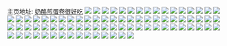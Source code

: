 主页地址: [奶酪煎蛋卷很好吃](https://weibo.com/u/5777827656) 
![](https://wx4.sinaimg.cn/mw2000/006j1aUEly1h9q84iuq0xj325u25uhdu.jpg) 
![](https://wx4.sinaimg.cn/mw2000/006j1aUEly1h9q84jcqzbj30u0140jy9.jpg) 
![](https://wx4.sinaimg.cn/mw2000/006j1aUEly1h9q84jksivj30tz13zal3.jpg) 
![](https://wx4.sinaimg.cn/mw2000/006j1aUEly1h9q84k6h5fj31400u0k02.jpg) 
![](https://wx4.sinaimg.cn/mw2000/006j1aUEly1h9q84kdn2aj30ty13yahx.jpg) 
![](https://wx4.sinaimg.cn/mw2000/006j1aUEly1h9q84m46pcj30wi14mwzs.jpg) 
![](https://wx4.sinaimg.cn/mw2000/006j1aUEly1h9q84n116hj32ao30uhdv.jpg) 
![](https://wx4.sinaimg.cn/mw2000/006j1aUEly1h9q84ntqsmj31tb1cz1kx.jpg) 
![](https://wx4.sinaimg.cn/mw2000/006j1aUEly1h9q84ovlf8j32001i0kjl.jpg) 
![](https://wx4.sinaimg.cn/mw2000/006j1aUEly1h9q84pk7klj31cp1sxb29.jpg) 
![](https://wx4.sinaimg.cn/mw2000/006j1aUEly1h9q84rr0yaj32eo37k7wj.jpg) 
![](https://wx4.sinaimg.cn/mw2000/006j1aUEly1h9q84v4aihj32c0340npg.jpg) 
![](https://wx4.sinaimg.cn/mw2000/006j1aUEly1h9q85m504mj3297297hdu.jpg) 
![](https://wx4.sinaimg.cn/mw2000/006j1aUEly1h9lz6x77orj30u00u0tg7.jpg) 
![](https://wx4.sinaimg.cn/mw2000/006j1aUEly1h9lz6xgzpjj30u00u07a9.jpg) 
![](https://wx4.sinaimg.cn/mw2000/006j1aUEly1h9lz6xvvqfj30u00u0teh.jpg) 
![](https://wx4.sinaimg.cn/mw2000/006j1aUEly1h9lz6y6djfj30u00u0ag8.jpg) 
![](https://wx4.sinaimg.cn/mw2000/006j1aUEly1h9lz6yid15j31400u0dqc.jpg) 
![](https://wx4.sinaimg.cn/mw2000/006j1aUEly1h9lz6yu24cj30u0194dmf.jpg) 
![](https://wx4.sinaimg.cn/mw2000/006j1aUEly1h9lz6z51c9j311e0u07b6.jpg) 
![](https://wx4.sinaimg.cn/mw2000/006j1aUEly1h9lz6zhlcyj30u00u0agi.jpg) 
![](https://wx4.sinaimg.cn/mw2000/006j1aUEly1h9jvimk26uj31zq2nmnpe.jpg) 
![](https://wx4.sinaimg.cn/mw2000/006j1aUEly1h9jvihmpkxj31sc1sc1ky.jpg) 
![](https://wx4.sinaimg.cn/mw2000/006j1aUEly1h9jviiiubuj31z71z7npd.jpg) 
![](https://wx4.sinaimg.cn/mw2000/006j1aUEly1h9jvla5x73j30u00u0gy4.jpg) 
![](https://wx4.sinaimg.cn/mw2000/006j1aUEly1h7unevyv1tj32c02c0b2a.jpg) 
![](https://wx4.sinaimg.cn/mw2000/006j1aUEly1h7uneww8l6j319t19te0j.jpg) 
![](https://wx4.sinaimg.cn/mw2000/006j1aUEly1h7unesx3e6j30u00u0jzb.jpg) 
![](https://wx4.sinaimg.cn/mw2000/006j1aUEly1h7unetkllyj31ax1axas8.jpg) 
![](https://wx4.sinaimg.cn/mw2000/006j1aUEly1h7unequ5zgj32c02bzu0x.jpg) 
![](https://wx4.sinaimg.cn/mw2000/006j1aUEly1h7uneuusmdj32612w2hdw.jpg) 
![](https://wx4.sinaimg.cn/mw2000/006j1aUEly1h7unerw87qj32c02bzx6p.jpg) 
![](https://wx4.sinaimg.cn/mw2000/006j1aUEly1h7unjn3y61j32c02c0kjo.jpg) 
![](https://wx4.sinaimg.cn/mw2000/006j1aUEly1h7unjbpy1gj32bz2bzu0x.jpg) 
![](https://wx4.sinaimg.cn/mw2000/006j1aUEly1h7fjiutjmrj315o2w7k00.jpg) 
![](https://wx4.sinaimg.cn/mw2000/006j1aUEly1h7fjiwfvu8j3201201atk.jpg) 
![](https://wx4.sinaimg.cn/mw2000/006j1aUEly1h7fjiuf8jdj3223223463.jpg) 
![](https://wx4.sinaimg.cn/mw2000/006j1aUEly1h7efvp582rj31xt2lojyo.jpg) 
![](https://wx4.sinaimg.cn/mw2000/006j1aUEly1h7efvs9sowj31v62hl7wh.jpg) 
![](https://wx4.sinaimg.cn/mw2000/006j1aUEly1h7efvmc7boj315o335n7d.jpg) 
![](https://wx4.sinaimg.cn/mw2000/006j1aUEly1h7efvgjxgpj31vn2i74qq.jpg) 
![](https://wx4.sinaimg.cn/mw2000/006j1aUEly1h7efvrpabnj32x826x4qr.jpg) 
![](https://wx4.sinaimg.cn/mw2000/006j1aUEly1h7efvgui2ij329630d7cv.jpg) 
![](https://wx4.sinaimg.cn/mw2000/006j1aUEly1h7efvi1wvhj329b30f4dn.jpg) 
![](https://wx4.sinaimg.cn/mw2000/006j1aUEly1h70hnsnbboj32c02c0hdu.jpg) 
![](https://wx4.sinaimg.cn/mw2000/006j1aUEly1h70hnqsfy8j31pu2ae7wi.jpg) 
![](https://wx4.sinaimg.cn/mw2000/006j1aUEly1h70hnt4pshj32bz2c0npe.jpg) 
![](https://wx4.sinaimg.cn/mw2000/006j1aUEly1h70hnuvggbj3340340kf8.jpg) 
![](https://wx4.sinaimg.cn/mw2000/006j1aUEly1h6y5p4lshlj31vl2i41kx.jpg) 
![](https://wx4.sinaimg.cn/mw2000/006j1aUEly1h6y5p4q99tj315o2cqu0x.jpg) 
![](https://wx4.sinaimg.cn/mw2000/006j1aUEly1h6y5p3qj05j315o2bvndp.jpg) 
![](https://wx4.sinaimg.cn/mw2000/006j1aUEly1h6y5p551bgj315o334b2a.jpg) 
![](https://wx4.sinaimg.cn/mw2000/006j1aUEly1h6y5p5985yj31vl2i4u0y.jpg) 
![](https://wx4.sinaimg.cn/mw2000/006j1aUEly1h6y5p7a5vgj32dr3671l1.jpg) 
![](https://wx4.sinaimg.cn/mw2000/006j1aUEly1h6c61rbbetj32072p5x6p.jpg) 
![](https://wx4.sinaimg.cn/mw2000/006j1aUEly1h6c61s36qpj324x2uu7wi.jpg) 
![](https://wx4.sinaimg.cn/mw2000/006j1aUEly1h6c61t23y3j3161340e82.jpg) 
![](https://wx4.sinaimg.cn/mw2000/006j1aUEly1h68u4rte4rj32b433zwjf.jpg) 
![](https://wx4.sinaimg.cn/mw2000/006j1aUEly1h68u4xe8c8j31rt2d37wm.jpg) 
![](https://wx4.sinaimg.cn/mw2000/006j1aUEly1h68u4mlz8jj326l26le81.jpg) 
![](https://wx4.sinaimg.cn/mw2000/006j1aUEly1h68u4rduw6j326p26pn9t.jpg) 
![](https://wx4.sinaimg.cn/mw2000/006j1aUEly1h68u4hdrhzj30qz0qzwfc.jpg) 
![](https://wx4.sinaimg.cn/mw2000/006j1aUEly1h68u4suoutj32c02c0q99.jpg) 
![](https://wx4.sinaimg.cn/mw2000/006j1aUEly1h68u4haepsj30wi1ycn11.jpg) 
![](https://wx4.sinaimg.cn/mw2000/006j1aUEly1h68u4svj75j32192jkwq3.jpg) 
![](https://wx4.sinaimg.cn/mw2000/006j1aUEly1h68u4i7wp6j30wi1mcabf.jpg) 
![](https://wx4.sinaimg.cn/mw2000/006j1aUEly1h5mrgfy4zsj30xc384u0x.jpg) 
![](https://wx4.sinaimg.cn/mw2000/006j1aUEly1h5mrgplkhlj315o33de82.jpg) 
![](https://wx4.sinaimg.cn/mw2000/006j1aUEly1h5mrg9r17oj315o3h17wh.jpg) 
![](https://wx4.sinaimg.cn/mw2000/006j1aUEly1h5mrfy2cgmj31c1101nbc.jpg) 
![](https://wx4.sinaimg.cn/mw2000/006j1aUEly1h5mrfxih5tj30wi19itdf.jpg) 
![](https://wx4.sinaimg.cn/mw2000/006j1aUEly1h5mrg91r87j33402c0u0x.jpg) 
![](https://wx4.sinaimg.cn/mw2000/006j1aUEly1h5mrgkypgkj323e2sje81.jpg) 
![](https://wx4.sinaimg.cn/mw2000/006j1aUEly1h5mrgr2ggzj3340340b2b.jpg) 
![](https://wx4.sinaimg.cn/mw2000/006j1aUEly1h579fpgh27j32c0340qv7.jpg) 
![](https://wx4.sinaimg.cn/mw2000/006j1aUEly1h579f27548j30ti13cjxk.jpg) 
![](https://wx4.sinaimg.cn/mw2000/006j1aUEly1h579f5yrwqj31uq2gzx6p.jpg) 
![](https://wx4.sinaimg.cn/mw2000/006j1aUEly1h579fncx45j31wy2jxkjm.jpg) 
![](https://wx4.sinaimg.cn/mw2000/006j1aUEly1h579f3z620j30u01hc47n.jpg) 
![](https://wx4.sinaimg.cn/mw2000/006j1aUEly1h579fovou3j33402c0hdv.jpg) 
![](https://wx4.sinaimg.cn/mw2000/006j1aUEly1h579fja5ymj32h01us4qq.jpg) 

